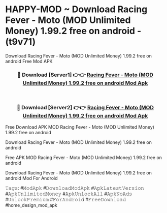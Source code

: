 # HAPPY-MOD ~ Download Racing Fever - Moto (MOD Unlimited Money) 1.99.2 free on android - (t9v71)
Download Racing Fever - Moto (MOD Unlimited Money) 1.99.2 free on android Free Mod APK

<div align="center">
<h3>🔴 Download [Server1] 👉👉 <a href="https://apk-comot.site?title=Racing_Fever_-_Moto_(MOD_Unlimited_Money)_1.99.2_free_on_android">Racing Fever - Moto (MOD Unlimited Money) 1.99.2 free on android Mod Apk</a></h3><br>

<h3>🔴 Download [Server2] 👉👉 <a href="https://apk-comot.site?title=Racing_Fever_-_Moto_(MOD_Unlimited_Money)_1.99.2_free_on_android">Racing Fever - Moto (MOD Unlimited Money) 1.99.2 free on android Mod Apk</a></h3>
</div>


Free Download APK MOD Racing Fever - Moto (MOD Unlimited Money) 1.99.2 free on android

Download Racing Fever - Moto (MOD Unlimited Money) 1.99.2 free on android 

Free APK MOD Racing Fever - Moto (MOD Unlimited Money) 1.99.2 free on android 

Download Racing Fever - Moto (MOD Unlimited Money) 1.99.2 free on android Mod For Android

𝚃𝚊𝚐𝚜: #𝙼𝚘𝚍𝙰𝚙𝚔 #𝙳𝚘𝚠𝚗𝚕𝚘𝚊𝚍𝙼𝚘𝚍𝙰𝚙𝚔 #𝙰𝚙𝚔𝙻𝚊𝚝𝚎𝚜𝚝𝚅𝚎𝚛𝚜𝚒𝚘𝚗 #𝙰𝚙𝚔𝚄𝚗𝚕𝚒𝚖𝚒𝚝𝚎𝚍𝙼𝚘𝚗𝚎𝚢 #𝙰𝚙𝚔𝚄𝚗𝚕𝚘𝚌𝚔𝙰𝚕𝚕 #𝙰𝚙𝚔𝙽𝚘𝙰𝚍𝚜 #𝚄𝚗𝚕𝚘𝚌𝚔𝙿𝚛𝚎𝚖𝚒𝚞𝚖 #𝙵𝚘𝚛𝙰𝚗𝚍𝚛𝚘𝚒𝚍 #𝙵𝚛𝚎𝚎𝙳𝚘𝚠𝚗𝚕𝚘𝚊𝚍 #home_design_mod_apk